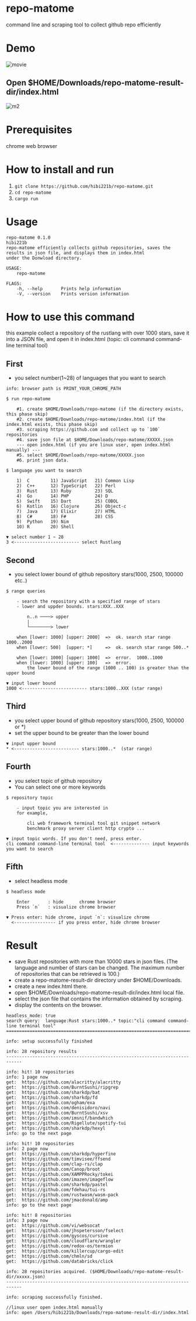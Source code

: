 # repo-matome
command line and scraping tool to collect github repo efficiently

# Demo

![movie](https://user-images.githubusercontent.com/29950288/81474529-00130f00-9241-11ea-8c56-c06153cc6d2b.gif)

## Open $HOME/Downloads/repo-matome-result-dir/index.html

![m2](https://user-images.githubusercontent.com/29950288/81474866-220d9100-9243-11ea-8512-3f01b2541af6.gif)

# Prerequisites

chrome web browser

# How to install and run

1. `git clone https://github.com/hibi221b/repo-matome.git`
2. `cd repo-matome`
3. `cargo run`

# Usage

```console
repo-matome 0.1.0
hibi221b
repo-matome efficiently collects github repositories, saves the results in json file, and displays them in index.html
under the Donwload directory.

USAGE:
    repo-matome

FLAGS:
    -h, --help       Prints help information
    -V, --version    Prints version information

```

# How to use this command

this example collect a repository of the rustlang with over 1000 stars, save it into a JSON file, and open it in index.html
(topic: cli command command-line terminal tool)

## First

- you select number(1~28) of languages that you want to search

```console
info: browser path is PRINT_YOUR_CHROME_PATH

$ run repo-matome

    #1. create $HOME/Downloads/repo-matome (if the directory exists, this phase skip)
    #2. create $HOME/Downloads/repo-matome/index.html (if the index.html exists, this phase skip)
    #3. scraping https://github.com and collect up to `100` repositories
    #4. save json file at $HOME/Downloads/repo-matome/XXXXX.json
    --- open index.html (if you are linux user, open index.html manually) --- 
    #5. select $HOME/Downloads/repo-matome/XXXXX.json
    #6. print json data.

$ language you want to search

    1)  C        11) JavaScript   21) Common Lisp       
    2)  C++      12) TypeScript   22) Perl
    3)  Rust     13) Ruby         23) SQL
    4)  Go       14) PHP          24) D
    5)  Swift    15) Dart         25) COBOL
    6)  Kotlin   16) Clojure      26) Object-c
    7)  Java     17) Elixir       27) HTML
    8)  C#       18) F#           28) CSS
    9)  Python   19) Nim          
    10) R        20) Shell          

▼ select number 1 ~ 28
3 <------------------------- select Rustlang
```

## Second

- you select lower bound of github repository stars(1000, 2500, 100000 etc..)

```console
$ range queries

    - search the repository with a specified range of stars
    - lower and uppder bounds. stars:XXX..XXX

        n..n ────> upper
        |  
        └────────> lower

    when [lower: 1000] [upper: 2000]  =>  ok. search star range 1000..2000
    when [lower: 500]  [upper: *]     =>  ok. search star range 500..*

    when [lower: 1000] [upper: 1000]  =>  error.  1000..1000 
    when [lower: 1000] [upper: 100]   =>  error. 
        the lower bound of the range (1000 .. 100) is greater than the upper bound

▼ input lower bound
1000 <------------------------- stars:1000..XXX (star range)
```

## Third

- you select upper bound of github repository stars(1000, 2500, 100000 or *)
- set the upper bound to be greater than the lower bound

```console
▼ input upper bound
* <------------------------- stars:1000..*  (star range)
```

## Fourth

- you select topic of github repository
- You can select one or more keywords

```console
$ repository topic

    - input topic you are interested in
    for example, 

        cli web framework terminal tool git snippet network 
        benchmark proxy server client http crypto ...

▼ input topic words. If you don't need, press enter.
cli command command-line terminal tool  <-------------- input keywords you want to search
```

## Fifth

- select headless mode

```console
$ headless mode

    Enter       : hide      chrome browser
    Press `n`   : visualize chrome browser

▼ Press enter: hide chrome, input `n`: visualize chrome
  <---------------- if you press enter, hide chrome browser
```

# Result

- save Rust repositories with more than 10000 stars in json files. (The language and number of stars can be changed. The maximum number of repositories that can be retrieved is 100.)
- create a repo-matome-result-dir directory under $HOME/Downloads.
- create a new index.html there.
- open $HOME/Downloads/repo-matome-result-dir/index.html local file.
- select the json file that contains the information obtained by scraping.
- display the contents on the browser.

```console
headless_mode: true
search query:  language:Rust stars:1000..* topic:"cli command command-line terminal tool"
============================================================================

info: setup successfully finished

info: 28 repository results
----------------------------------------------------------------------------

info: hit! 10 repositories
info: 1 page now
get:  https://github.com/alacritty/alacritty
get:  https://github.com/BurntSushi/ripgrep
get:  https://github.com/sharkdp/bat
get:  https://github.com/sharkdp/fd
get:  https://github.com/ogham/exa
get:  https://github.com/denisidoro/navi
get:  https://github.com/BurntSushi/xsv
get:  https://github.com/imsnif/bandwhich
get:  https://github.com/Rigellute/spotify-tui
get:  https://github.com/sharkdp/hexyl
info: go to the next page

info: hit! 10 repositories
info: 2 page now
get:  https://github.com/sharkdp/hyperfine
get:  https://github.com/timvisee/ffsend
get:  https://github.com/clap-rs/clap
get:  https://github.com/Canop/broot
get:  https://github.com/XAMPPRocky/tokei
get:  https://github.com/imazen/imageflow
get:  https://github.com/sharkdp/pastel
get:  https://github.com/fdehau/tui-rs
get:  https://github.com/rustwasm/wasm-pack
get:  https://github.com/jmacdonald/amp
info: go to the next page

info: hit! 8 repositories
info: 3 page now
get:  https://github.com/vi/websocat
get:  https://github.com/jhspetersson/fselect
get:  https://github.com/gyscos/cursive
get:  https://github.com/cloudflare/wrangler
get:  https://github.com/redox-os/termion
get:  https://github.com/killercup/cargo-edit
get:  https://github.com/chmln/sd
get:  https://github.com/databricks/click

info: 28 repositories acquired. ($HOME/Downloads/repo-matome-result-dir/xxxxx.json)
----------------------------------------------------------------------------

info: scraping successfully finished.

//linux user open index.html manually
info: open /Users/hibi221b/Downloads/repo-matome-result-dir/index.html
```
